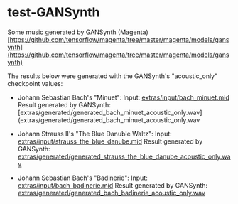 # test-GANSynth

Some music generated by GANSynth (Magenta) [https://github.com/tensorflow/magenta/tree/master/magenta/models/gansynth](https://github.com/tensorflow/magenta/tree/master/magenta/models/gansynth)

The results below were generated with the GANSynth's "acoustic_only" checkpoint values:

* Johann Sebastian Bach's "Minuet":
Input: [extras/input/bach_minuet.mid](extras/input/bach_minuet.mid)
Result generated by GANSynth: [extras/generated/generated_bach_minuet_acoustic_only.wav](extras/generated/generated_bach_minuet_acoustic_only.wav

* Johann Strauss II's "The Blue Danuble Waltz":
Input: [extras/input/strauss_the_blue_danube.mid](extras/input/strauss_the_blue_danube.mid)
Result generated by GANSynth: [extras/generated/generated_strauss_the_blue_danube_acoustic_only.wav](extras/generated/generated_strauss_the_blue_danube_acoustic_only.wav)

* Johann Sebastian Bach's "Badinerie":
Input: [extras/input/bach_badinerie.mid](extras/input/bach_badinerie.mid)
Result generated by GANSynth: [extras/generated/generated_bach_badinerie_acoustic_only.wav](extras/generated/generated_bach_badinerie_acoustic_only.wav)

